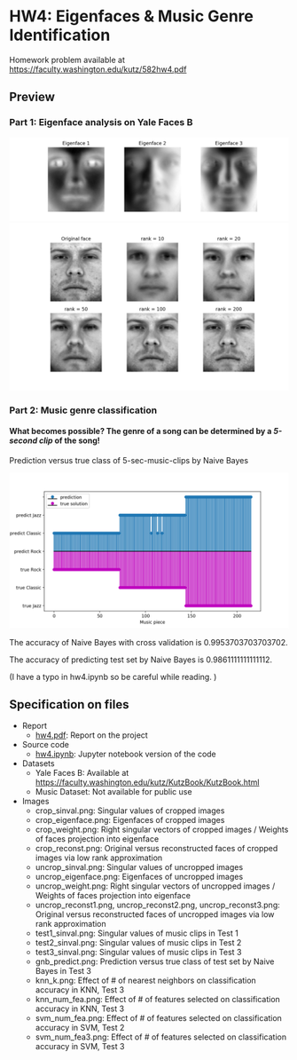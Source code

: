 # HW4: Eigenfaces & Music Genre Identification

Homework problem available at
https://faculty.washington.edu/kutz/582hw4.pdf

## Preview

### Part 1: Eigenface analysis on Yale Faces B

![eigenface](https://github.com/yeewantung/AMATH-582---public/blob/master/hw4/images/crop_eigenface.png)
![eigenface2](https://github.com/yeewantung/AMATH-582---public/blob/master/hw4/images/crop_reconst.png)

### Part 2: Music genre classification

#### What becomes possible? The genre of a song can be determined by a ***5-second clip*** of the song! 

Prediction versus true class of 5-sec-music-clips by Naive Bayes

![gnbpredict](https://github.com/yeewantung/AMATH-582---public/blob/master/hw4/images/gnb_predict.png)

The accuracy of Naive Bayes with cross validation is 0.9953703703703702. 

The accuracy of predicting test set by Naive Bayes is 0.9861111111111112. 

(I have a typo in hw4.ipynb so be careful while reading. )

## Specification on files
* Report
  - [hw4.pdf](https://github.com/yeewantung/AMATH-582---public/blob/master/hw4/hw4.pdf): Report on the project
* Source code
  - [hw4.ipynb](https://github.com/yeewantung/AMATH-582---public/blob/master/hw4/hw4.ipynb): Jupyter notebook version of the code
* Datasets
  - Yale Faces B: Available at <https://faculty.washington.edu/kutz/KutzBook/KutzBook.html>
  - Music Dataset: Not available for public use
* Images
  - crop_sinval.png: Singular values of cropped images
  - crop_eigenface.png: Eigenfaces of cropped images
  - crop_weight.png: Right singular vectors of cropped images / Weights of faces projection into eigenface
  - crop_reconst.png: Original versus reconstructed faces of cropped images via low rank approximation
  - uncrop_sinval.png: Singular values of uncropped images
  - uncrop_eigenface.png: Eigenfaces of uncropped images
  - uncrop_weight.png: Right singular vectors of uncropped images / Weights of faces projection into eigenface
  - uncrop_reconst1.png, uncrop_reconst2.png, uncrop_reconst3.png: Original versus reconstructed faces of uncropped images via low rank approximation
  - test1_sinval.png: Singular values of music clips in Test 1
  - test2_sinval.png: Singular values of music clips in Test 2
  - test3_sinval.png: Singular values of music clips in Test 3
  - gnb_predict.png: Prediction versus true class of test set by Naive Bayes in Test 3
  - knn_k.png: Effect of # of nearest neighbors on classification accuracy in KNN, Test 3
  - knn_num_fea.png: Effect of # of features selected on classification accuracy in KNN, Test 3
  - svm_num_fea.png: Effect of # of features selected on classification accuracy in SVM, Test 2
  - svm_num_fea3.png: Effect of # of features selected on classification accuracy in SVM, Test 3
